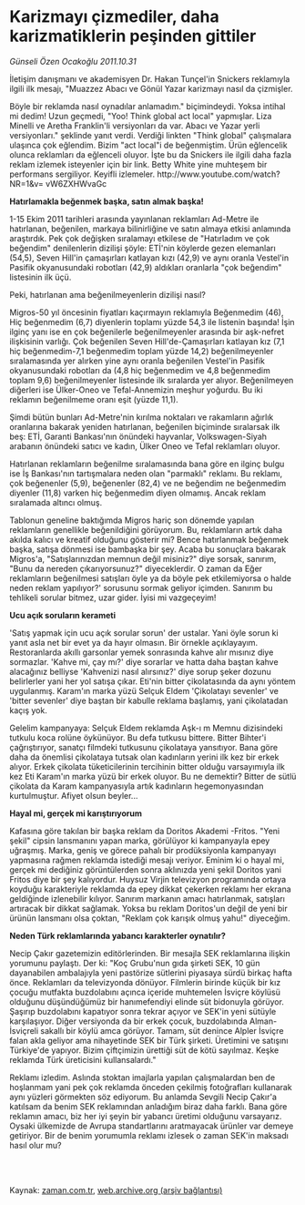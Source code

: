 # Karizmayı çizmediler, daha  karizmatiklerin peşinden gittiler

*Günseli Özen Ocakoğlu 2011.10.31*

<td class="columnist-detail">
<p>İletişim danışmanı ve akademisyen Dr. Hakan Tunçel'in Snickers reklamıyla ilgili ilk mesajı, "Muazzez Abacı ve Gönül Yazar karizmayı nasıl da çizmişler.</p>
<p>
<div id="haberMetinDiv">
<p>Böyle bir reklamda nasıl oynadılar anlamadım." biçimindeydi. Yoksa intihal mi dedim! Uzun geçmedi, "Yoo! Think global act local" yapmışlar. Liza Minelli ve Aretha Franklin'li versiyonları da var. Abacı ve Yazar yerli versiyonları." şeklinde yanıt verdi. Verdiği linkten "Think global" çalışmalara ulaşınca çok eğlendim. Bizim "act local"i de beğenmiştim. Ürün eğlencelik olunca reklamları da eğlenceli oluyor. İşte bu da Snickers ile ilgili daha fazla reklam izlemek isteyenler için bir link. Betty White yine muhteşem bir performans sergiliyor. Keyifli izlemeler. http://www.youtube.com/watch?NR=1&amp;v= vW6ZXHWvaGc
<p>
<p><b>Hatırlamakla beğenmek başka, satın almak başka!</b>
<p>1-15 Ekim 2011 tarihleri arasında yayınlanan reklamları Ad-Metre ile hatırlanan, beğenilen, markaya bilinirliğine ve satın almaya etkisi anlamında araştırdık. Pek çok değişken sıralamayı etkilese de "Hatırladım ve çok beğendim" denilenlerin dizilişi şöyle: ETİ'nin köylerde gezen elemanları (54,5), Seven Hill'in çamaşırları katlayan kızı (42,9) ve aynı oranla Vestel'in Pasifik okyanusundaki robotları (42,9) aldıkları oranlarla "çok beğendim" listesinin ilk üçü.
<p>Peki, hatırlanan ama beğenilmeyenlerin dizilişi nasıl? 
<p>Migros-50 yıl öncesinin fiyatları kaçırmayın reklamıyla Beğenmedim (46), Hiç beğenmedim (6,7) diyenlerin toplamı yüzde 54,3 ile listenin başında! İşin ilginç yanı ise en çok beğenilerle beğenilmeyenler arasında bir aşk-nefret ilişkisinin varlığı. Çok beğenilen Seven Hill'de-Çamaşırları katlayan kız (7,1 hiç beğenmedim-7,1 beğenmedim toplam yüzde 14,2) beğenilmeyenler sıralamasında yer alırken yine aynı oranla beğenilen Vestel'in Pasifik okyanusundaki robotları da (4,8 hiç beğenmedim ve 4,8 beğenmedim toplam 9,6) beğenilmeyenler listesinde ilk sıralarda yer alıyor. Beğenilmeyen diğerleri ise Ülker-Oneo ve Tefal-Annemizin meşhur yoğurdu. Bu iki reklamın beğenilmeme oranı eşit (yüzde 11,1).
<p>Şimdi bütün bunları Ad-Metre'nin kırılma noktaları ve rakamların ağırlık oranlarına bakarak yeniden hatırlanan, beğenilen biçiminde sıralarsak ilk beş: ETİ, Garanti Bankası'nın önündeki hayvanlar, Volkswagen-Siyah arabanın önündeki satıcı ve kadın, Ülker Oneo ve Tefal reklamları oluyor.
<p>Hatırlanan reklamların beğenilme sıralamasında bana göre en ilginç bulgu ise İş Bankası'nın tartışmalara neden olan "parmaklı" reklamı. Bu reklamı, çok beğenenler (5,9), beğenenler (82,4) ve ne beğendim ne beğenmedim diyenler (11,8) varken hiç beğenmedim diyen olmamış. Ancak reklam sıralamada altıncı olmuş. 
<p>Tablonun geneline baktığımda Migros hariç son dönemde yapılan reklamların genellikle beğenildiğini görüyorum. Bu, reklamların artık daha akılda kalıcı ve kreatif olduğunu gösterir mi? Bence hatırlanmak beğenmek başka, satışa dönmesi ise bambaşka bir şey. Acaba bu sonuçlara bakarak Migros'a, "Satışlarınızdan memnun değil misiniz?" diye sorsak, sanırım, "Bunu da nereden çıkarıyorsunuz?" diyeceklerdir. O zaman da Eğer reklamların beğenilmesi satışları öyle ya da böyle pek etkilemiyorsa o halde neden reklam yapılıyor?' sorusunu sormak geliyor içimden. Sanırım bu tehlikeli sorular bitmez, uzar gider. İyisi mi vazgeçeyim! 
<p>
<p><b>Ucu açık soruların kerameti</b>
<p>'Satış yapmak için ucu açık sorular sorun' der ustalar. Yani öyle sorun ki yanıt asla net bir evet ya da hayır olmasın. Bir örnekle açıklayayım. Restoranlarda akıllı garsonlar yemek sonrasında kahve alır mısınız diye sormazlar. 'Kahve mi, çay mı?' diye sorarlar ve hatta daha baştan kahve alacağınız belliyse 'Kahvenizi nasıl alırsınız?' diye sorup şeker dozunu belirlerler yani her yol satışa çıkar. Eti'nin bitter çikolatasında da aynı yöntem uygulanmış. Karam'ın marka yüzü Selçuk Eldem 'Çikolatayı sevenler' ve 'bitter sevenler' diye baştan bir kabulle reklama başlamış, yani çikolatadan kaçış yok.
<p>Gelelim kampanyaya: Selçuk Eldem reklamda Aşk-ı m Memnu dizisindeki tutkulu koca rolüne öykünüyor. Bu defa tutkusu bittere. Bitter Bihter'i çağrıştırıyor, sanatçı filmdeki tutkusunu çikolataya yansıtıyor. Bana göre daha da önemlisi çikolataya tutsak olan kadınların yerini ilk kez bir erkek alıyor. Erkek çikolata tüketicilerinin tercihinin bitter olduğu varsayımıyla ilk kez Eti Karam'ın marka yüzü bir erkek oluyor. Bu ne demektir? Bitter de sütlü çikolata da Karam kampanyasıyla artık kadınların hegemonyasından kurtulmuştur. Afiyet olsun beyler... 
<p><b>Hayal mi, gerçek mi karıştırıyorum</b>
<p>Kafasına göre takılan bir başka reklam da Doritos Akademi -Fritos. "Yeni şekil" cipsin lansmanını yapan marka, görülüyor ki kampanyayla epey uğraşmış. Marka, geniş ve görece pahalı bir prodüksiyonla kampanyayı yapmasına rağmen reklamda istediği mesajı veriyor. Eminim ki o hayal mi, gerçek mi dediğiniz görüntülerden sonra aklınızda yeni şekil Doritos yani Fritos diye bir şey kalıyordur. Huysuz Virjin televizyon programında ortaya koyduğu karakteriyle reklamda da epey dikkat çekerken reklamı her ekrana geldiğinde izlenebilir kılıyor. Sanırım markanın amacı hatırlanmak, satışları artıracak bir dikkat sağlamak. Yoksa bu reklam Doritos'un değil de yeni bir ürünün lansmanı olsa çoktan, "Reklam çok karışık olmuş yahu!" diyeceğim.
<p>
<p><b>Neden Türk reklamlarında yabancı karakterler oynatılır?</b>
<p>Necip Çakır gazetemizin editörlerinden. Bir mesajla SEK reklamlarına ilişkin yorumunu paylaştı. Der ki: "Koç Grubu'nun gıda şirketi SEK, 10 gün dayanabilen ambalajıyla yeni pastörize sütlerini piyasaya sürdü birkaç hafta önce. Reklamları da televizyonda dönüyor. Filmlerin birinde küçük bir kız çocuğu mutfakta buzdolabını açınca içeride muhtemelen İsviçre köylüsü olduğunu düşündüğümüz bir hanımefendiyi elinde süt bidonuyla görüyor. Şaşırıp buzdolabını kapatıyor sonra tekrar açıyor ve SEK'in yeni sütüyle karşılaşıyor. Diğer versiyonda da bir erkek çocuk, buzdolabında Alman-İsviçreli sakallı bir köylü amca görüyor. Tamam, süt denince Alpler İsviçre falan akla geliyor ama nihayetinde SEK bir Türk şirketi. Üretimini ve satışını Türkiye'de yapıyor. Bizim çiftçimizin ürettiği süt de kötü sayılmaz. Keşke reklamda Türk üreticisini kullansalardı."
<p>Reklamı izledim. Aslında stoktan imajlarla yapılan çalışmalardan ben de hoşlanmam yani pek çok reklamda önceden çekilmiş fotoğrafları kullanarak aynı yüzleri görmekten söz ediyorum. Bu anlamda Sevgili Necip Çakır'a katılsam da benim SEK reklamından anladığım biraz daha farklı. Bana göre reklamın amacı, biz her iyi şeyin bir yabancı üretimi olduğunu varsayarız. Oysaki ülkemizde de Avrupa standartlarını aratmayacak ürünler var demeye getiriyor. Bir de benim yorumumla reklamı izlesek o zaman SEK'in maksadı hasıl olur mu? </p></p></p></p></p></p></p></p></p></p></p></p></p></p></p></p></p></p></p></div>
</p>


<p><br>
		 </br></p></td>

Kaynak: [zaman.com.tr](http://zaman.com.tr/yazar.do?yazino=1196791), [web.archive.org (arşiv bağlantısı)](http://web.archive.org/web/20111205072449/http://www.zaman.com.tr:80/yazar.do?yazino=1196791)
